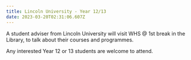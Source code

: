 ```yaml
---
title: Lincoln University - Year 12/13
date: 2023-03-20T02:31:06.607Z
---
```

A student adviser from Lincoln University will visit WHS @ 1st break in the Library, to talk about their courses and programmes.

Any interested Year 12 or 13 students are welcome to attend. 
